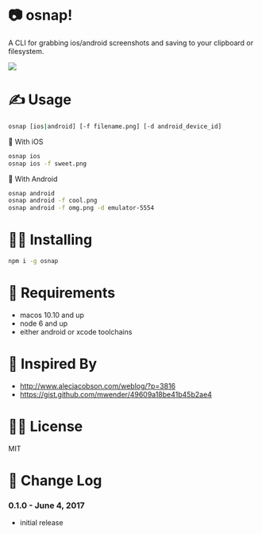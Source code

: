 # :camera: osnap!

A CLI for grabbing ios/android screenshots and saving to your clipboard or filesystem.

<img src='https://raw.githubusercontent.com/skellock/osnap/master/osnap-demo.gif' />

# :writing_hand: Usage

```sh
osnap [ios|android] [-f filename.png] [-d android_device_id]
```

:apple: With iOS
```sh
osnap ios
osnap ios -f sweet.png
```

:robot: With Android
```sh
osnap android
osnap android -f cool.png
osnap android -f omg.png -d emulator-5554
```

# :golfing_woman: Installing

```sh
npm i -g osnap
```

# :baby_bottle: Requirements

* macos 10.10 and up
* node 6 and up
* either android or xcode toolchains

# :star2: Inspired By

* http://www.alecjacobson.com/weblog/?p=3816
* https://gist.github.com/mwender/49609a18be41b45b2ae4

# :policeman: License

MIT

# :dizzy: Change Log

### 0.1.0 - June 4, 2017
* initial release

